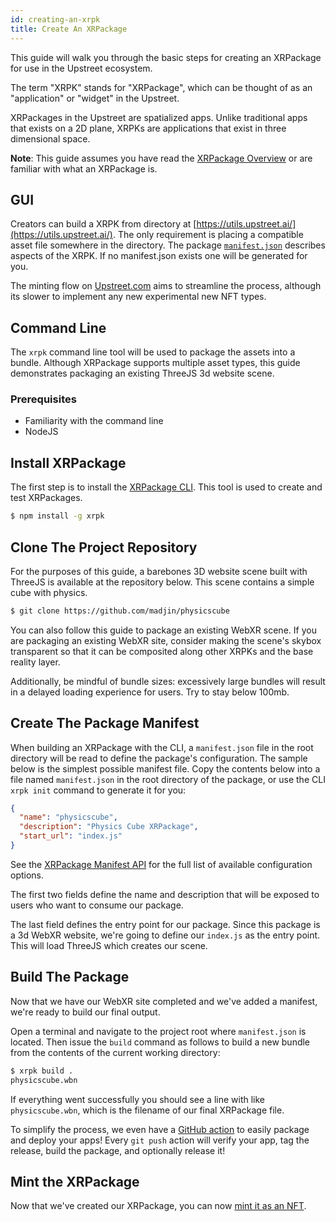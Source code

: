```yaml
---
id: creating-an-xrpk
title: Create An XRPackage
---
```


This guide will walk you through the basic steps for creating an XRPackage for use in the Upstreet ecosystem.

The term "XRPK" stands for "XRPackage", which can be thought of as an "application" or "widget" in the Upstreet. 

XRPackages in the Upstreet are spatialized apps. Unlike traditional apps that exists on a 2D plane, XRPKs are applications that exist in three dimensional space.

**Note**: This guide assumes you have read the [XRPackage Overview](./xrpackage-overview.md) or are familiar with what an XRPackage is.


## GUI

Creators can build a XRPK from directory at [https://utils.upstreet.ai/](https://utils.upstreet.ai/). The only requirement is placing a compatible asset file somewhere in the directory. The package [`manifest.json`](https://docs.upstreet.ai/docs/developer/xrpackage-overview#whats-in-a-package) describes aspects of the XRPK. If no manifest.json exists one will be generated for you.

The minting flow on [Upstreet.com](https://https://upstreet.ai) aims to streamline the process, although its slower to implement any new experimental new NFT types.




## Command Line

The `xrpk` command line tool will be used to package the assets into a bundle. Although XRPackage supports multiple asset types, this guide demonstrates packaging an existing ThreeJS 3d website scene.

### Prerequisites

- Familiarity with the command line
- NodeJS

## Install XRPackage

The first step is to install the <a href="https://www.npmjs.com/package/xrpk" target="_blank" rel="noopener noreferrer">XRPackage CLI</a>. This tool is used to create and test XRPackages.

```bash
$ npm install -g xrpk
```

## Clone The Project Repository

For the purposes of this guide, a barebones 3D website scene built with ThreeJS is available at the repository below. This scene contains a simple cube with physics.

```bash
$ git clone https://github.com/madjin/physicscube
```

You can also follow this guide to package an existing WebXR scene. If you are packaging an existing WebXR site, consider making the scene's skybox transparent so that it can be composited along other XRPKs and the base reality layer. 

Additionally, be mindful of bundle sizes: excessively large bundles will result in a delayed loading experience for users. Try to stay below 100mb.

## Create The Package Manifest

When building an XRPackage with the CLI, a `manifest.json` file in the root directory will be read to define the package's configuration. The sample below is the simplest possible manifest file. Copy the contents below into a file named `manifest.json` in the root directory of the package, or use the CLI `xrpk init` command to generate it for you:

```json
{
  "name": "physicscube",
  "description": "Physics Cube XRPackage",
  "start_url": "index.js"
}
```

See the [XRPackage Manifest API](./manifest-api.md) for the full list of available configuration options.

The first two fields define the name and description that will be exposed to users who want to consume our package.

The last field defines the entry point for our package. Since this package is a 3d WebXR website, we're going to define our `index.js` as the entry point. This will load ThreeJS which creates our scene.

## Build The Package

Now that we have our WebXR site completed and we've added a manifest, we're ready to build our final output.

Open a terminal and navigate to the project root where `manifest.json` is located. Then issue the `build` command as follows to build a new bundle from the contents of the current working directory:

```bash
$ xrpk build .
physicscube.wbn
```

If everything went successfully you should see a line with like `physicscube.wbn`, which is the filename of our final XRPackage file.

To simplify the process, we even have a <a href="https://github.com/upstreet/xrpackage-build-action" target="_blank" rel="noopener noreferrer">GitHub action</a> to easily package and deploy your apps! Every `git push` action will verify your app, tag the release, build the package, and optionally release it!

## Mint the XRPackage

Now that we've created our XRPackage, you can now [mint it as an NFT](/create/mint.md).
